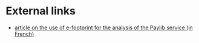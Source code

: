# External links
- <a href="https://medium.com/publicis-sapient-france/bilan-carbone-simplifi%C3%A9-du-service-paylib-de7a62273267" target="_blank">article on the use of e-footprint for the analysis of the Paylib service (in French)</a>